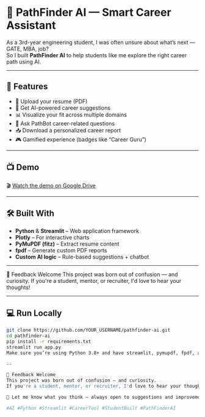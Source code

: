 # 🧠 PathFinder AI — Smart Career Assistant

As a 3rd-year engineering student, I was often unsure about what’s next — GATE, MBA, job?  
So I built **PathFinder AI** to help students like me explore the right career path using AI.

---

## 🚀 Features

- 📄 Upload your resume (PDF)
- 🧭 Get AI-powered career suggestions
- 📊 Visualize your fit across multiple domains
- 🤖 Ask PathBot career-related questions
- 📥 Download a personalized career report
- 🎮 Gamified experience (badges like “Career Guru”)

---

## 📺 Demo

🎬 [Watch the demo on Google Drive](https://drive.google.com/file/d/14r2YWzaudQTXRFLgri6xnlC1S59Hom1R/view?usp=sharing)

---

## 🛠 Built With

- **Python** & **Streamlit** – Web application framework  
- **Plotly** – For interactive charts  
- **PyMuPDF (fitz)** – Extract resume content  
- **fpdf** – Generate custom PDF reports  
- **Custom AI logic** – Rule-based suggestions + chatbot

---

🙌 Feedback Welcome
This project was born out of confusion — and curiosity.
If you're a student, mentor, or recruiter, I'd love to hear your thoughts!


---
## 💻 Run Locally

```bash
git clone https://github.com/YOUR_USERNAME/pathfinder-ai.git
cd pathfinder-ai
pip install -r requirements.txt
streamlit run app.py
Make sure you’re using Python 3.8+ and have streamlit, pymupdf, fpdf, and plotly installed.

--

🙌 Feedback Welcome
This project was born out of confusion — and curiosity.
If you're a student, mentor, or recruiter, I'd love to hear your thoughts!

💬 Let me know what you think — always open to suggestions and improvements 😊

#AI #Python #Streamlit #CareerTool #StudentBuilt #PathFinderAI
